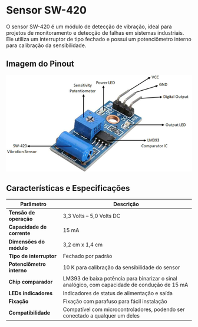 # Sensor SW-420

O sensor SW-420 é um módulo de detecção de vibração, ideal para projetos de monitoramento e detecção de falhas em sistemas industriais. Ele utiliza um interruptor de tipo fechado e possui um potenciômetro interno para calibração da sensibilidade.

## Imagem do Pinout
![SW-420 Pinout](sw420-pinout.png)

## Características e Especificações

| Parâmetro                                | Descrição                                                      |
|-----------------------------------------|----------------------------------------------------------------|
| **Tensão de operação**                  | 3,3 Volts – 5,0 Volts DC                                       |
| **Capacidade de corrente**              | 15 mA                                                          |
| **Dimensões do módulo**                 | 3,2 cm x 1,4 cm                                                |
| **Tipo de interruptor**                 | Fechado por padrão                                             |
| **Potenciômetro interno**               | 10 K para calibração da sensibilidade do sensor                |
| **Chip comparador**                     | LM393 de baixa potência para binarizar o sinal analógico, com capacidade de condução de 15 mA |
| **LEDs indicadores**                    | Indicadores de status de alimentação e saída                   |
| **Fixação**                             | Fixação com parafuso para fácil instalação                     |
| **Compatibilidade**                     | Compatível com microcontroladores, podendo ser conectado a qualquer um deles |

